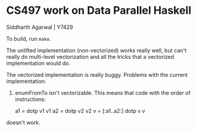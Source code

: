 CS497 work on Data Parallel Haskell
===================================
Siddharth Agarwal | Y7429

To build, run `make`.

The unlifted implementation (non-vectorized) works really well, but can't really
do multi-level vectorization and all the tricks that a vectorized implementation
would do.

The vectorized implementation is really buggy. Problems with the current
implementation:

1. enumFromTo isn't vectorizable. This means that code with the order of
instructions:

    a1 = dotp v1 v1
    a2 = dotp v2 v2
    v = [:a1..a2:]
    dotp v v

doesn't work.
